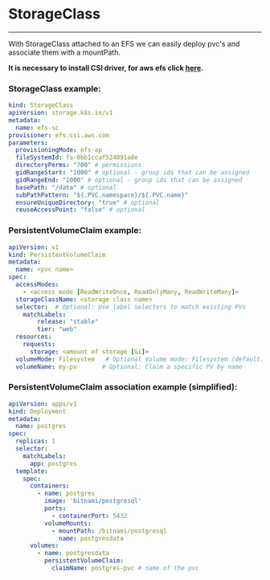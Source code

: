 # StorageClass

---

With StorageClass attached to an EFS we can easily deploy pvc's and associate them with a mountPath.

**It is necessary to install CSI driver, for aws efs click [here](https://docs.aws.amazon.com/eks/latest/userguide/efs-csi.html).**

### StorageClass example:
```yaml
kind: StorageClass
apiVersion: storage.k8s.io/v1
metadata:
  name: efs-sc
provisioner: efs.csi.aws.com
parameters:
  provisioningMode: efs-ap
  fileSystemId: fs-0bb1ccaf524091a8e
  directoryPerms: "700" # permissions
  gidRangeStart: "1000" # optional - group ids that can be assigned
  gidRangeEnd: "2000" # optional - group ids that can be assigned
  basePath: "/data" # optional
  subPathPattern: "${.PVC.namespace}/${.PVC.name}"
  ensureUniqueDirectory: "true" # optional
  reuseAccessPoint: "false" # optional
```

### PersistentVolumeClaim example:
```yaml
apiVersion: v1
kind: PersistentVolumeClaim
metadata:
  name: <pvc name>
spec:
  accessModes:
    - <access mode [ReadWriteOnce, ReadOnlyMany, ReadWriteMany]>
  storageClassName: <storage class name>
  selector:  # Optional: Use label selectors to match existing PVs
    matchLabels:
        release: "stable"
        tier: "web"
  resources:
    requests:
      storage: <amount of storage [Gi]>
  volumeMode: Filesystem   # Optional Volume mode: Filesystem (default) or Block
  volumeName: my-pv       # Optional: Claim a specific PV by name
```

### PersistentVolumeClaim association example (simplified):
```yaml
apiVersion: apps/v1
kind: Deployment
metadata:
  name: postgres
spec:
  replicas: 1
  selector:
    matchLabels:
      app: postgres
  template:
    spec:
      containers:
        - name: postgres
          image: 'bitnami/postgresql'
          ports:
            - containerPort: 5432
          volumeMounts:
            - mountPath: /bitnami/postgresql
              name: postgresdata
      volumes:
        - name: postgresdata
          persistentVolumeClaim:
            claimName: postgres-pvc # name of the pvc
```